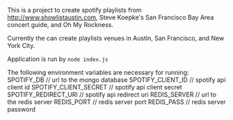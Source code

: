 This is a project to create spotify playlists from http://www.showlistaustin.com, Steve Koepke's San Francisco Bay Area concert guide, and Oh My Rockness.

Currently the can create playlists venues in Austin, San Francisco, and New York City.

Application is run by `node index.js`

The following environment variables are necessary for running:
SPOTIFY_DB // url to the mongo database
SPOTIFY_CLIENT_ID // spotify api client id
SPOTIFY_CLIENT_SECRET // spotify api client secret
SPOTIFY_REDIRECT_URI // spotify api redirect uri
REDIS_SERVER // url to the redis server
REDIS_PORT // redis server port
REDIS_PASS // redis server password